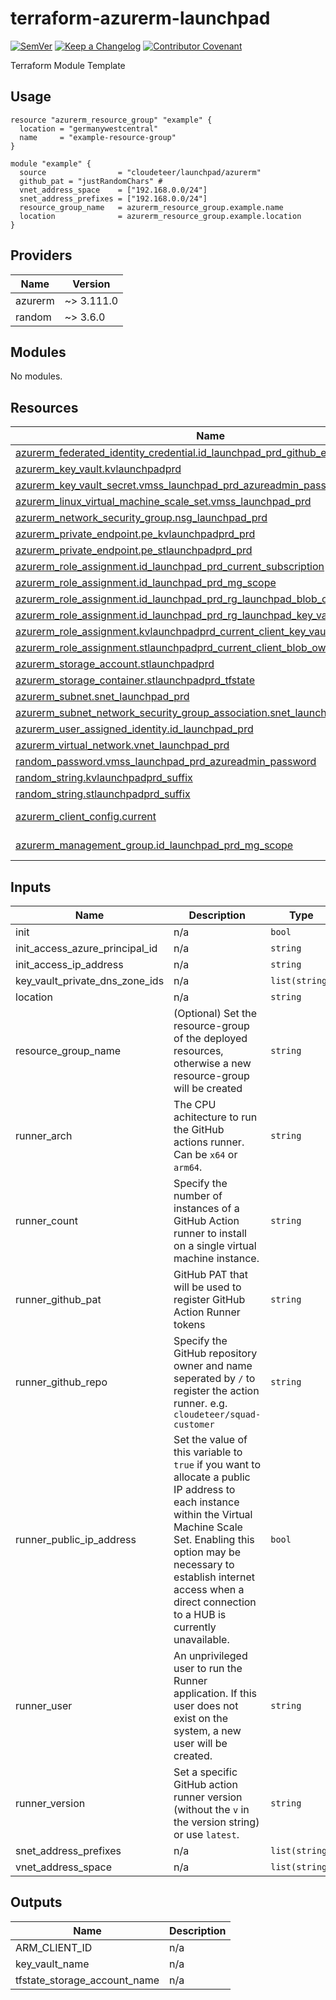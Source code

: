 # terraform-azurerm-launchpad

[![SemVer](https://img.shields.io/badge/SemVer-2.0.0-blue.svg)](CHANGELOG.md)
[![Keep a Changelog](https://img.shields.io/badge/changelog-Keep%20a%20Changelog%20v1.0.0-%23E05735)](CHANGELOG.md)
[![Contributor Covenant](https://img.shields.io/badge/Contributor%20Covenant-2.1-4baaaa.svg)](.github/CONTRIBUTION.md)

Terraform Module Template

<!-- BEGIN_TF_DOCS -->
## Usage

```hcl
resource "azurerm_resource_group" "example" {
  location = "germanywestcentral"
  name     = "example-resource-group"
}

module "example" {
  source                = "cloudeteer/launchpad/azurerm"
  github_pat = "justRandomChars" #
  vnet_address_space    = ["192.168.0.0/24"]
  snet_address_prefixes = ["192.168.0.0/24"]
  resource_group_name   = azurerm_resource_group.example.name
  location              = azurerm_resource_group.example.location
}
```

## Providers

| Name | Version |
|------|---------|
| azurerm | ~> 3.111.0 |
| random | ~> 3.6.0 |

## Modules

No modules.

## Resources

| Name | Type |
|------|------|
| [azurerm_federated_identity_credential.id_launchpad_prd_github_env](https://registry.terraform.io/providers/hashicorp/azurerm/latest/docs/resources/federated_identity_credential) | resource |
| [azurerm_key_vault.kvlaunchpadprd](https://registry.terraform.io/providers/hashicorp/azurerm/latest/docs/resources/key_vault) | resource |
| [azurerm_key_vault_secret.vmss_launchpad_prd_azureadmin_password](https://registry.terraform.io/providers/hashicorp/azurerm/latest/docs/resources/key_vault_secret) | resource |
| [azurerm_linux_virtual_machine_scale_set.vmss_launchpad_prd](https://registry.terraform.io/providers/hashicorp/azurerm/latest/docs/resources/linux_virtual_machine_scale_set) | resource |
| [azurerm_network_security_group.nsg_launchpad_prd](https://registry.terraform.io/providers/hashicorp/azurerm/latest/docs/resources/network_security_group) | resource |
| [azurerm_private_endpoint.pe_kvlaunchpadprd_prd](https://registry.terraform.io/providers/hashicorp/azurerm/latest/docs/resources/private_endpoint) | resource |
| [azurerm_private_endpoint.pe_stlaunchpadprd_prd](https://registry.terraform.io/providers/hashicorp/azurerm/latest/docs/resources/private_endpoint) | resource |
| [azurerm_role_assignment.id_launchpad_prd_current_subscription](https://registry.terraform.io/providers/hashicorp/azurerm/latest/docs/resources/role_assignment) | resource |
| [azurerm_role_assignment.id_launchpad_prd_mg_scope](https://registry.terraform.io/providers/hashicorp/azurerm/latest/docs/resources/role_assignment) | resource |
| [azurerm_role_assignment.id_launchpad_prd_rg_launchpad_blob_owner](https://registry.terraform.io/providers/hashicorp/azurerm/latest/docs/resources/role_assignment) | resource |
| [azurerm_role_assignment.id_launchpad_prd_rg_launchpad_key_vault_administrator](https://registry.terraform.io/providers/hashicorp/azurerm/latest/docs/resources/role_assignment) | resource |
| [azurerm_role_assignment.kvlaunchpadprd_current_client_key_vault_administrator](https://registry.terraform.io/providers/hashicorp/azurerm/latest/docs/resources/role_assignment) | resource |
| [azurerm_role_assignment.stlaunchpadprd_current_client_blob_owner](https://registry.terraform.io/providers/hashicorp/azurerm/latest/docs/resources/role_assignment) | resource |
| [azurerm_storage_account.stlaunchpadprd](https://registry.terraform.io/providers/hashicorp/azurerm/latest/docs/resources/storage_account) | resource |
| [azurerm_storage_container.stlaunchpadprd_tfstate](https://registry.terraform.io/providers/hashicorp/azurerm/latest/docs/resources/storage_container) | resource |
| [azurerm_subnet.snet_launchpad_prd](https://registry.terraform.io/providers/hashicorp/azurerm/latest/docs/resources/subnet) | resource |
| [azurerm_subnet_network_security_group_association.snet_launchpad_prd](https://registry.terraform.io/providers/hashicorp/azurerm/latest/docs/resources/subnet_network_security_group_association) | resource |
| [azurerm_user_assigned_identity.id_launchpad_prd](https://registry.terraform.io/providers/hashicorp/azurerm/latest/docs/resources/user_assigned_identity) | resource |
| [azurerm_virtual_network.vnet_launchpad_prd](https://registry.terraform.io/providers/hashicorp/azurerm/latest/docs/resources/virtual_network) | resource |
| [random_password.vmss_launchpad_prd_azureadmin_password](https://registry.terraform.io/providers/hashicorp/random/latest/docs/resources/password) | resource |
| [random_string.kvlaunchpadprd_suffix](https://registry.terraform.io/providers/hashicorp/random/latest/docs/resources/string) | resource |
| [random_string.stlaunchpadprd_suffix](https://registry.terraform.io/providers/hashicorp/random/latest/docs/resources/string) | resource |
| [azurerm_client_config.current](https://registry.terraform.io/providers/hashicorp/azurerm/latest/docs/data-sources/client_config) | data source |
| [azurerm_management_group.id_launchpad_prd_mg_scope](https://registry.terraform.io/providers/hashicorp/azurerm/latest/docs/data-sources/management_group) | data source |

## Inputs

| Name | Description | Type | Default | Required |
|------|-------------|------|---------|:--------:|
| init | n/a | `bool` | `false` | no |
| init\_access\_azure\_principal\_id | n/a | `string` | `null` | no |
| init\_access\_ip\_address | n/a | `string` | `null` | no |
| key\_vault\_private\_dns\_zone\_ids | n/a | `list(string)` | `[]` | no |
| location | n/a | `string` | n/a | yes |
| resource\_group\_name | (Optional) Set the resource-group of the deployed resources, otherwise a new resource-group will be created | `string` | `null` | no |
| runner\_arch | The CPU achitecture to run the GitHub actions runner. Can be `x64` or `arm64`. | `string` | `"arm64"` | no |
| runner\_count | Specify the number of instances of a GitHub Action runner to install on a single virtual machine instance. | `string` | `"5"` | no |
| runner\_github\_pat | GitHub PAT that will be used to register GitHub Action Runner tokens | `string` | n/a | yes |
| runner\_github\_repo | Specify the GitHub repository owner and name seperated by `/` to register the action runner. e.g. `cloudeteer/squad-customer` | `string` | n/a | yes |
| runner\_public\_ip\_address | Set the value of this variable to `true` if you want to allocate a public IP address to each instance within the Virtual Machine Scale Set. Enabling this option may be necessary to establish internet access when a direct connection to a HUB is currently unavailable. | `bool` | `false` | no |
| runner\_user | An unprivileged user to run the Runner application. If this user does not exist on the system, a new user will be created. | `string` | `"actions-runner"` | no |
| runner\_version | Set a specific GitHub action runner version (without the `v` in the version string) or use `latest`. | `string` | `"latest"` | no |
| snet\_address\_prefixes | n/a | `list(string)` | n/a | yes |
| vnet\_address\_space | n/a | `list(string)` | n/a | yes |

## Outputs

| Name | Description |
|------|-------------|
| ARM\_CLIENT\_ID | n/a |
| key\_vault\_name | n/a |
| tfstate\_storage\_account\_name | n/a |
<!-- END_TF_DOCS -->